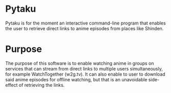 # Pytaku

Pytaku is for the moment an interactive command-line program that enables the user to retrieve direct links to anime episodes from places like Shinden.

# Purpose

The purpose of this software is to enable watching anime in groups on services that can stream from direct links to multiple users simultaneously, for example WatchTogether (w2g.tv).
It can also enable to user to download said anime episodes for offline watching, but that is an unavoidable side-effect of retrieving the links.
